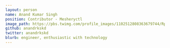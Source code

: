 ```yaml
---
layout: person
name: Anand Kumar Singh
position: Contributor - Mesheryctl
image_path: https://pbs.twimg.com/profile_images/1102512808363679744/Rp8-3wn9_400x400.jpg
github: anandrkskd
twitter: anandrkskd
blurb: engineer, enthusiastic with technology
---
```

